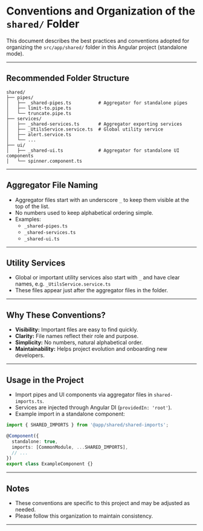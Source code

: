 # Conventions and Organization of the `shared/` Folder

This document describes the best practices and conventions adopted for organizing the `src/app/shared/` folder in this Angular project (standalone mode).

---

## Recommended Folder Structure

```
shared/
├── pipes/
│   ├── _shared-pipes.ts          # Aggregator for standalone pipes
│   ├── limit-to.pipe.ts
│   └── truncate.pipe.ts
├── services/
│   ├── _shared-services.ts       # Aggregator exporting services
│   ├── _UtilsService.service.ts  # Global utility service
│   ├── alert.service.ts
│   └── ...
├── ui/
│   ├── _shared-ui.ts             # Aggregator for standalone UI components
│   └── spinner.component.ts
```

---

## Aggregator File Naming

- Aggregator files start with an underscore `_` to keep them visible at the top of the list.
- No numbers used to keep alphabetical ordering simple.
- Examples:  
  - `_shared-pipes.ts`  
  - `_shared-services.ts`  
  - `_shared-ui.ts`

---

## Utility Services

- Global or important utility services also start with `_` and have clear names, e.g. `_UtilsService.service.ts`
- These files appear just after the aggregator files in the folder.

---

## Why These Conventions?

- **Visibility:** Important files are easy to find quickly.  
- **Clarity:** File names reflect their role and purpose.  
- **Simplicity:** No numbers, natural alphabetical order.  
- **Maintainability:** Helps project evolution and onboarding new developers.

---

## Usage in the Project

- Import pipes and UI components via aggregator files in `shared-imports.ts`.  
- Services are injected through Angular DI (`providedIn: 'root'`).  
- Example import in a standalone component:

```ts
import { SHARED_IMPORTS } from '@app/shared/shared-imports';

@Component({
  standalone: true,
  imports: [CommonModule, ...SHARED_IMPORTS],
  // ...
})
export class ExampleComponent {}
```

---

## Notes

- These conventions are specific to this project and may be adjusted as needed.  
- Please follow this organization to maintain consistency.

---
